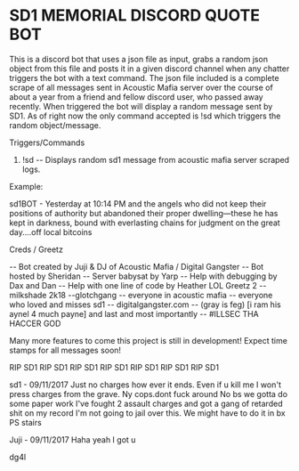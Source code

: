 # SD1 MEMORIAL DISCORD QUOTE BOT

This is a discord bot that uses a json file as input, grabs a random json object from this file
and posts it in a given discord channel when any chatter triggers the bot with a text command.
The json file included is a complete scrape of all messages sent in Acoustic Mafia server over the 
course of about a year from a friend and fellow discord user, who passed away recently. When triggered the bot will display a random message sent by SD1. 
As of right now the only command accepted is !sd which triggers the random object/message. 

Triggers/Commands


1. !sd -- Displays random sd1 message from acoustic mafia server scraped logs. 


Example:


sd1BOT - Yesterday at 10:14 PM
and the angels who did not keep their positions of authority but abandoned their proper dwelling—these he has kept in darkness, bound with everlasting chains for judgment on the great day....off local bitcoins


Creds / Greetz


-- Bot created by Juji & DJ of Acoustic Mafia / Digital Gangster
-- Bot hosted by Sheridan 
-- Server babysat by Yarp
-- Help with debugging by Dax and Dan
-- Help with one line of code by Heather LOL
Greetz 2
-- milkshade 2k18 
--glotchgang
-- everyone in acoustic mafia
-- everyone who loved and misses sd1
-- digitalgangster.com 
-- (gray is feg) [i ram his aynel 4 much payne]
and last and most importantly 
-- #ILLSEC THA HACCER GOD


Many more features to come this project is still in development! Expect time stamps for all messages soon!


RIP SD1 RIP SD1 RIP SD1 RIP SD1 RIP SD1 RIP SD1 RIP SD1

sd1 - 09/11/2017
Just no charges how ever it ends. Even if u kill me I won't press charges from the grave. Ny cops.dont fuck around
No bs we gotta do some paper work I've fought 2 assault charges and got a gang of retarded shit on my record
I'm not going to jail over this. We might have to do it in bx PS stairs

Juji - 09/11/2017
Haha yeah I got u



dg4l



 
